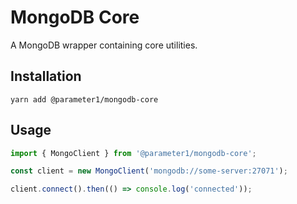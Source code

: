 # MongoDB Core
A MongoDB wrapper containing core utilities.

## Installation
```
yarn add @parameter1/mongodb-core
```

## Usage
```js
import { MongoClient } from '@parameter1/mongodb-core';

const client = new MongoClient('mongodb://some-server:27071');

client.connect().then(() => console.log('connected'));
```
